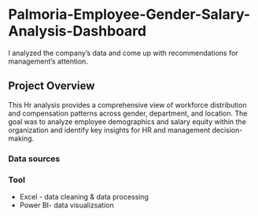 # Palmoria-Employee-Gender-Salary-Analysis-Dashboard
I analyzed the company’s data and come up with recommendations for management’s attention.
## Project Overview

This Hr analysis provides a comprehensive view of workforce distribution and compensation patterns across gender, department, and location. The goal was to analyze employee demographics and salary equity within the organization and identify key insights for HR and management decision-making.

### Data sources

### Tool
- Excel - data cleaning & data processing
- Power BI- data visualizsation
